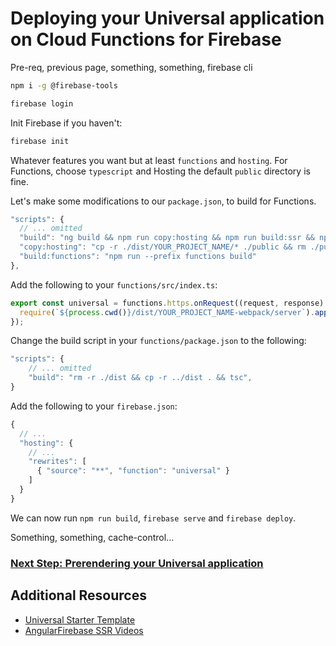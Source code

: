 # Deploying your Universal application on Cloud Functions for Firebase

Pre-req, previous page, something, something, firebase cli

```bash
npm i -g @firebase-tools
```

```bash
firebase login
```

Init Firebase if you haven't:

```bash
firebase init
```

Whatever features you want but at least `functions` and `hosting`. For Functions, choose `typescript` and Hosting the default `public` directory is fine.

Let's make some modifications to our `package.json`, to build for Functions.

```js
"scripts": {
  // ... omitted
  "build": "ng build && npm run copy:hosting && npm run build:ssr && npm run build:functions",
  "copy:hosting": "cp -r ./dist/YOUR_PROJECT_NAME/* ./public && rm ./public/index.html",
  "build:functions": "npm run --prefix functions build"
},
```

Add the following to your `functions/src/index.ts`:

```ts
export const universal = functions.https.onRequest((request, response) => {
  require(`${process.cwd()}/dist/YOUR_PROJECT_NAME-webpack/server`).app(request, response);
});
```

Change the build script in your `functions/package.json` to the following:

```js
"scripts": {
    // ... omitted
    "build": "rm -r ./dist && cp -r ../dist . && tsc",
}
```

Add the following to your `firebase.json`:

```js
{
  // ...
  "hosting": {
    // ...
    "rewrites": [
      { "source": "**", "function": "universal" }
    ]
  }
}
```

We can now run `npm run build`, `firebase serve` and `firebase deploy`.

Something, something, cache-control...

### [Next Step: Prerendering your Universal application](prerendering.md)

## Additional Resources

- [Universal Starter Template](https://github.com/angular/universal-starter)
- [AngularFirebase SSR Videos](https://angularfirebase.com/tag/ssr/)